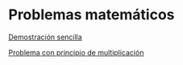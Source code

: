 # Problemas matemáticos 

[Demostración sencilla](ricardo-rios-24-10-2022-07-32/problema.md)

[Problema con principio de multiplicación](carmen-21-10-2022-10-24/problemaMatematico.md)
